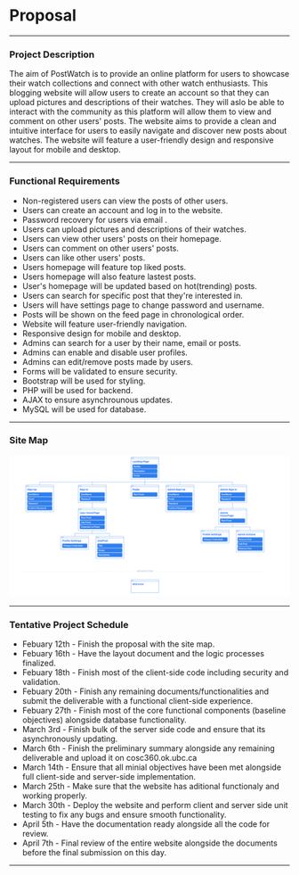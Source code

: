 # Proposal

---

### Project Description

The aim of PostWatch is to provide an online platform for users to showcase their watch collections and connect with other watch enthusiasts. This blogging website will allow users to create an account so that they can upload pictures and descriptions of their watches. They will aslo be able to interact with the community as this platform will allow them to view and comment on other users' posts. The website aims to provide a clean and intuitive interface for users to easily navigate and discover new posts about watches. The website will feature a user-friendly design and responsive layout for mobile and desktop.

---

### Functional Requirements

- Non-registered users can view the posts of other users.
- Users can create an account and log in to the website.
- Password recovery for users via email .
- Users can upload pictures and descriptions of their watches.
- Users can view other users' posts on their homepage.
- Users can comment on other users' posts.
- Users can like other users' posts.
- Users homepage will feature top liked posts.
- Users homepage will also feature lastest posts.
- User's homepage will be updated based on hot(trending) posts.
- Users can search for specific post that they're interested in.
- Users will have settings page to change password and username.
- Posts will be shown on the feed page in chronological order.
- Website will feature user-friendly navigation.
- Responsive design for mobile and desktop.
- Admins can search for a user by their name, email or posts.
- Admins can enable and disable user profiles.
- Admins can edit/remove posts made by users.
- Forms will be validated to ensure security.
- Bootstrap will be used for styling.
- PHP will be used for backend.
- AJAX to ensure asynchrounous updates.
- MySQL will be used for database.

---

### Site Map

![Site Map](postwatch-sitemap1.png)

---

### Tentative Project Schedule

- Febuary 12th - Finish the proposal with the site map.
- Febuary 16th - Have the layout document and the logic processes finalized.
- Febuary 18th - Finish most of the client-side code including security and validation.
- Febuary 20th - Finish any remaining documents/functionalities and submit the deliverable with a functional client-side experience.
- Febuary 27th - Finish most of the core functional components (baseline objectives) alongside database functionality.
- March 3rd - Finish bulk of the server side code and ensure that its asynchronously updating.
- March 6th - Finish the preliminary summary alongside any remaining deliverable and upload it on cosc360.ok.ubc.ca
- March 14th - Ensure that all minial objectives have been met alongside full client-side and server-side implementation.
- March 25th - Make sure that the website has aditional functionaly and working properly.
- March 30th - Deploy the website and perform client and server side unit testing to fix any bugs and ensure smooth functionality.
- April 5th - Have the documentation ready alongside all the code for review.
- April 7th - Final review of the entire website alongside the documents before the final submission on this day.

---
